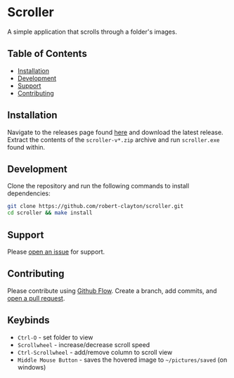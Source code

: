 # Scroller

A simple application that scrolls through a folder's images.

## Table of Contents

- [Installation](#installation)
- [Development](#development)
- [Support](#support)
- [Contributing](#contributing)

## Installation

Navigate to the releases page found [here](https://github.com/robert-clayton/scroller/releases) and download the latest release. Extract the contents of the `scroller-v*.zip` archive and run `scroller.exe` found within.

## Development

Clone the repository and run the following commands to install dependencies:

```sh
git clone https://github.com/robert-clayton/scroller.git
cd scroller && make install
```

## Support

Please [open an issue](https://github.com/robert-clayton/scroller/issues/new) for support.

## Contributing

Please contribute using [Github Flow](https://guides.github.com/introduction/flow/). Create a branch, add commits, and [open a pull request](https://github.com/robert-clayton/scroller/compare/).

## Keybinds

- `Ctrl-O` - set folder to view
- `Scrollwheel` - increase/decrease scroll speed
- `Ctrl-Scrollwheel` - add/remove column to scroll view
- `Middle Mouse Button` - saves the hovered image to `~/pictures/saved` (on windows)
